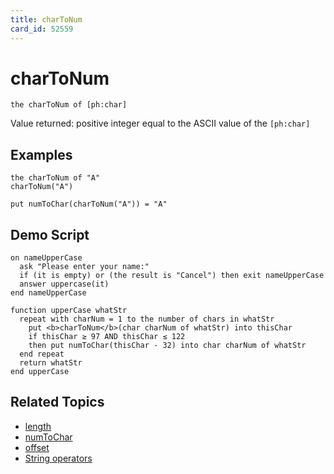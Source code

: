 ```yaml
---
title: charToNum
card_id: 52559
---
```


# charToNum

```
the charToNum of [ph:char]
```

Value returned: positive integer equal to the ASCII value of the `[ph:char]`

## Examples

```
the charToNum of "A"
charToNum("A")

put numToChar(charToNum("A")) = "A"
```

## Demo Script

```
on nameUpperCase
  ask "Please enter your name:"
  if (it is empty) or (the result is "Cancel") then exit nameUpperCase
  answer uppercase(it)
end nameUpperCase

function upperCase whatStr
  repeat with charNum = 1 to the number of chars in whatStr
    put <b>charToNum</b>(char charNum of whatStr) into thisChar
    if thisChar ≥ 97 AND thisChar ≤ 122
    then put numToChar(thisChar - 32) into char charNum of whatStr
  end repeat
  return whatStr
end upperCase
```

## Related Topics

* [length](/HyperTalkReference/functions/length)
* [numToChar](/HyperTalkReference/functions/numToChar)
* [offset](/HyperTalkReference/functions/offset)
* [String operators](/HyperTalkReference/operatorsandconstants/String-operators)

